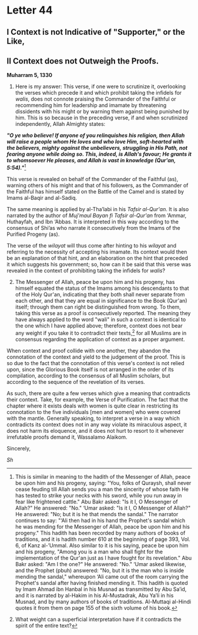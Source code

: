 Letter 44
=========

I Context is not Indicative of "Supporter," or the Like,
--------------------------------------------------------

II Context does not Outweigh the Proofs.
----------------------------------------

**Muharram 5, 1330**

1) Here is my answer: This verse, if one were to scrutinize it,
overlooking the verses which precede it and which prohibit taking the
infidels for *walis*, does not connote praising the Commander of the
Faithful or recommending him for leadership and imamate by threatening
dissidents with his might or by warning them against being punished by
him. This is so because in the preceding verse, if and when scrutinized
independently, Allah Almighty states:

***"O ye who believe! If anyone of you relinquishes his religion, then
Allah will raise a people whom He loves and who love Him, soft-hearted
with the believers, mighty against the unbelievers, struggling in His
Path, not fearing anyone while doing so. This, indeed, is Allah's
favour; He grants it to whomsoever He pleases, and Allah is vast in
knowledge (Qur'an, 5:54)."***[^1]

This verse is revealed on behalf of the Commander of the Faithful (as),
warning others of his might and that of his followers, as the Commander
of the Faithful has himself stated on the Battle of the Camel and is
stated by Imams al-Baqir and al-Sadiq.

The same meaning is applied by al-Tha’labi in his *Tafsir al-Qur'an*. It
is also narrated by the author of *Muj'maul Bayan fi Tafsir al-Qur'an*
from ‘Ammar, Huthayfah, and Ibn ‘Abbas. It is interpreted in this way
according to the consensus of Shi’as who narrate it consecutively from
the Imams of the Purified Progeny (as).

The verse of the *wilayat* will thus come after hinting to his *wilayat*
and referring to the necessity of accepting his imamate. Its context
would then be an explanation of that hint, and an elaboration on the
hint that preceded it which suggests his government; so, how can it be
said that this verse was revealed in the context of prohibiting taking
the infidels for *walis*?

2) The Messenger of Allah, peace be upon him and his progeny, has
himself equated the status of the Imams among his descendants to that of
the Holy Qur'an, indicating that they both shall never separate from
each other, and that they are equal in significance to the Book (Qur'an)
itself; through them can right be distinguished from wrong. To them,
taking this verse as a proof is consecutively reported. The meaning they
have always applied to the word "wali" in such a context is identical to
the one which I have applied above; therefore, context does not bear any
weight if you take it to contradict their texts,[^2] for all Muslims are
in consensus regarding the application of context as a proper argument.

When context and proof collide with one another, they abandon the
connotation of the context and yield to the judgement of the proof. This
is so due to the fact that the connotation of this verse's context is
not relied upon, since the Glorious Book itself is not arranged in the
order of its compilation, according to the consensus of all Muslim
scholars, but according to the sequence of the revelation of its verses.

As such, there are quite a few verses which give a meaning that
contradicts their context. Take, for example, the Verse of Purification.
The fact that the chapter where it exists deals with women is quite
clear in restricting its connotation to the five individuals [men and
women] who were covered with the mantle. Generally speaking, to
interpret a verse in a way which contradicts its context does not in any
way violate its miraculous aspect, it does not harm its eloquence, and
it does not hurt to resort to it whenever irrefutable proofs demand it,
Wassalamo Alaikom.

Sincerely,

*Sh*

[^1]: This is similar in meaning to the hadith of the Messenger of
Allah, peace be upon him and his progeny, saying: "You, folks of
Quraysh, shall never cease feuding till Allah sends you a man the
sincerity of whose faith He has tested to strike your necks with his
sword, while you run away in fear like frightened cattle." Abu Bakr
asked: "Is it I, O Messenger of Allah?" He answered: "No." ‘Umar asked:
"Is it I, O Messenger of Allah?" He answered: "No; but it is he that
mends the sandal." The narrator continues to say: "‘Ali then had in his
hand the Prophet's sandal which he was mending for the Messenger of
Allah, peace be upon him and his progeny." This hadith has been recorded
by many authors of books of traditions, and it is hadith number 610 at
the beginning of page 393, Vol. 6, of Kanz al-’Ummal. Also similar to it
is his saying, peace be upon him and his progeny, "Among you is a man
who shall fight for the implementation of the Qur'an just as I have
fought for its revelation." Abu Bakr asked: "Am I the one?" He answered:
"No." ‘Umar asked likewise, and the Prophet (pbuh) answered: "No, but it
is the man who is inside mending the sandal," whereupon ‘Ali came out of
the room carrying the Prophet's sandal after having finished mending it.
This hadith is quoted by Imam Ahmad ibn Hanbal in his Musnad as
transmitted by Abu Sa’id, and it is narrated by al-Hakim in his
Al-Mustadrak, Abu Ya’li in his Musnad, and by many authors of books of
traditions. Al-Muttaqi al-Hindi quotes it from them on page 155 of the
sixth volume of his book.

[^2]: What weight can a superficial interpretation have if it
contradicts the spirit of the entire text?


